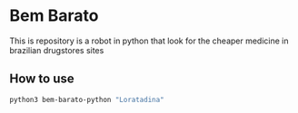 # Bem Barato
This is repository is a robot in python that look for the cheaper medicine in brazilian drugstores sites

## How to use
``` bash
python3 bem-barato-python "Loratadina"
```
